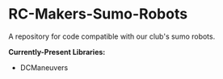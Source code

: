 # RC-Makers-Sumo-Robots
A repository for code compatible with our club's sumo robots.


**Currently-Present Libraries:**
* DCManeuvers
